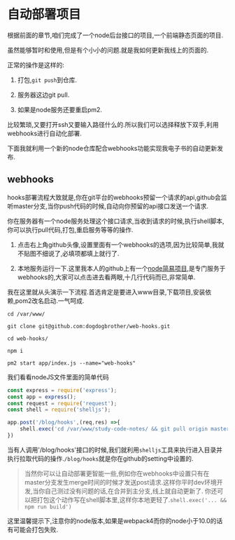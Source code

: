 # 自动部署项目

根据前面的章节,咱们完成了一个node后台接口的项目,一个前端静态页面的项目.

虽然能够暂时和使用,但是有个小小的问题.就是我如何更新我线上的页面的.

正常的操作是这样的:

1. 打包,`git push`到仓库.

2. 服务器这边git pull.

3. 如果是node服务还要重启pm2.

比较繁琐,又要打开ssh又要输入路径什么的.所以我们可以选择释放下双手,利用webhooks进行自动化部署.

下面我就利用一个新的node仓库配合webhooks功能实现我电子书的自动更新发布.

## webhooks

hooks部署流程大致就是,你在git平台的webhooks预留一个请求的api,github会监听master分支,当你push代码的时候,自动向你预留的api接口发送一个请求.

你在服务器有一个node服务处理这个接口请求,当收到请求的时候,执行shell脚本,你可以执行pull代码,打包,重启服务等等的操作.

1. 点击右上角github头像,设置里面有一个webhooks的选项,因为比较简单,我就不贴图不细说了,必填项都填上就行了.

2. 本地服务运行一下.这里我本人的github上有一个[node简易项目](https://github.com/dogdogbrother/web-hooks),是专门服务于webhooks的,大家可以点击进去看两眼,十几行代码而已,非常简单.

我在这里就从头演示一下流程.首选肯定是要进入www目录,下载项目,安装依赖,pom2改名启动.一气呵成.

```
cd /var/www/

git clone git@github.com:dogdogbrother/web-hooks.git

cd web-hooks/

npm i

pm2 start app/index.js --name="web-hooks"

```

我们看看nodeJS文件里面的简单代码

```js
const express = require('express');
const app = express();
const request = require('request');
const shell = require('shelljs');

app.post('/blog/hooks',(req,res) =>{
	shell.exec('cd /var/www/study-code-notes/ && git pull origin master')
})
```

当有人调用'/blog/hooks'接口的时候,我们就利用`shelljs`工具来执行进入目录并执行拉取代码的操作.`/blog/hooks`就是你在github的setting中设置的.

> 当然你可以让自动部署更智能一些,例如你在webhooks中设置只有在master分支发生merge时间的时候才发送post请求.这样你平时dev环境开发,当你自己测过没有问题的话,在合并到主分支,线上就自动更新了.
你还可以把打包这个动作写在shell脚本里,这样你本地更轻了.`shell.exec('... && npm run build')`

这里温馨提示下,注意你的node版本,如果是webpack4而你的node小于10.0的话有可能会打包失败.